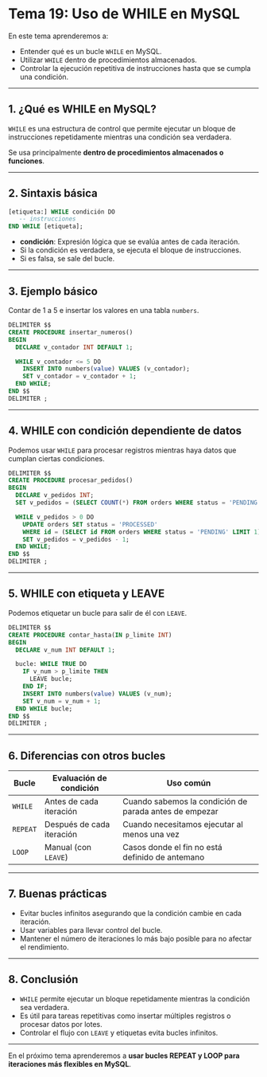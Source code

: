 # **Tema 19: Uso de WHILE en MySQL**

En este tema aprenderemos a:

- Entender qué es un bucle `WHILE` en MySQL.
- Utilizar `WHILE` dentro de procedimientos almacenados.
- Controlar la ejecución repetitiva de instrucciones hasta que se cumpla una condición.

---

## **1. ¿Qué es WHILE en MySQL?**

`WHILE` es una estructura de control que permite ejecutar un bloque de instrucciones repetidamente mientras una condición sea verdadera.

Se usa principalmente **dentro de procedimientos almacenados o funciones**.

---

## **2. Sintaxis básica**

```sql
[etiqueta:] WHILE condición DO
   -- instrucciones
END WHILE [etiqueta];
```

- **condición**: Expresión lógica que se evalúa antes de cada iteración.
- Si la condición es verdadera, se ejecuta el bloque de instrucciones.
- Si es falsa, se sale del bucle.

---

## **3. Ejemplo básico**

Contar de 1 a 5 e insertar los valores en una tabla `numbers`.

```sql
DELIMITER $$
CREATE PROCEDURE insertar_numeros()
BEGIN
  DECLARE v_contador INT DEFAULT 1;

  WHILE v_contador <= 5 DO
    INSERT INTO numbers(value) VALUES (v_contador);
    SET v_contador = v_contador + 1;
  END WHILE;
END $$
DELIMITER ;
```

---

## **4. WHILE con condición dependiente de datos**

Podemos usar `WHILE` para procesar registros mientras haya datos que cumplan ciertas condiciones.

```sql
DELIMITER $$
CREATE PROCEDURE procesar_pedidos()
BEGIN
  DECLARE v_pedidos INT;
  SET v_pedidos = (SELECT COUNT(*) FROM orders WHERE status = 'PENDING');

  WHILE v_pedidos > 0 DO
    UPDATE orders SET status = 'PROCESSED'
    WHERE id = (SELECT id FROM orders WHERE status = 'PENDING' LIMIT 1);
    SET v_pedidos = v_pedidos - 1;
  END WHILE;
END $$
DELIMITER ;
```

---

## **5. WHILE con etiqueta y LEAVE**

Podemos etiquetar un bucle para salir de él con `LEAVE`.

```sql
DELIMITER $$
CREATE PROCEDURE contar_hasta(IN p_limite INT)
BEGIN
  DECLARE v_num INT DEFAULT 1;

  bucle: WHILE TRUE DO
    IF v_num > p_limite THEN
      LEAVE bucle;
    END IF;
    INSERT INTO numbers(value) VALUES (v_num);
    SET v_num = v_num + 1;
  END WHILE bucle;
END $$
DELIMITER ;
```

---

## **6. Diferencias con otros bucles**

| Bucle    | Evaluación de condición   | Uso común                                              |
| -------- | ------------------------- | ------------------------------------------------------ |
| `WHILE`  | Antes de cada iteración   | Cuando sabemos la condición de parada antes de empezar |
| `REPEAT` | Después de cada iteración | Cuando necesitamos ejecutar al menos una vez           |
| `LOOP`   | Manual (con `LEAVE`)      | Casos donde el fin no está definido de antemano        |

---

## **7. Buenas prácticas**

- Evitar bucles infinitos asegurando que la condición cambie en cada iteración.
- Usar variables para llevar control del bucle.
- Mantener el número de iteraciones lo más bajo posible para no afectar el rendimiento.

---

## **8. Conclusión**

- `WHILE` permite ejecutar un bloque repetidamente mientras la condición sea verdadera.
- Es útil para tareas repetitivas como insertar múltiples registros o procesar datos por lotes.
- Controlar el flujo con `LEAVE` y etiquetas evita bucles infinitos.

---

En el próximo tema aprenderemos a **usar bucles REPEAT y LOOP para iteraciones más flexibles en MySQL**.
